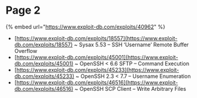 # Page 2

{% embed url="https://www.exploit-db.com/exploits/40962" %}

* [https://www.exploit-db.com/exploits/18557](https://www.exploit-db.com/exploits/18557) \~ Sysax 5.53 – SSH ‘Username’ Remote Buffer Overflow
* [https://www.exploit-db.com/exploits/45001](https://www.exploit-db.com/exploits/45001) \~ OpenSSH < 6.6 SFTP – Command Execution
* [https://www.exploit-db.com/exploits/45233](https://www.exploit-db.com/exploits/45233) \~ OpenSSH 2.3 < 7.7 – Username Enumeration
* [https://www.exploit-db.com/exploits/46516](https://www.exploit-db.com/exploits/46516) \~ OpenSSH SCP Client – Write Arbitrary Files
